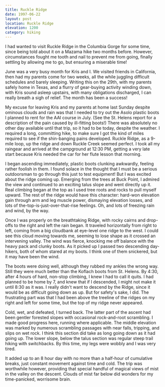 ```yaml
---
title: Ruckle Ridge
date: 1997-06-22
layout: post
location: Ruckle Ridge
elevation: 1200
category: hiking
---
```


I had wanted to visit Ruckle Ridge in the Columbia Gorge for some
time, since being told about it on a Mazama hike two months
before. However, circumstances fought me tooth and nail to prevent me
from going, finally settling by allowing me to go, but ensuring a
miserable time!



June was a very busy month for Kris and I. We visited friends in
California, then had my parents come for two weeks, all the while
juggling difficult schedules and barely sleeping. Writing this on the
29th, with my parents safely home in Texas, and a flurry of
gear-buying activity winding down, with Kris sound asleep upstairs,
with many obligations discharged, I can really breath a sigh of
relief. The month has been a success!



My excuse for leaving Kris and my parents at home last Sunday despite
ominous clouds and rain was that I needed to try out the Asolo plastic
boots I planned to rent for the AAI course in July. (See the
St. Helens report for a description of the pain caused by ill-fitting
boots!) There was absolutely no other day available until that trip,
so it had to be today, despite the weather. I required a long,
committing hike, to make sure I got the kind of miles required to see
if the shin-banging pains developed. Ruckle Ridge, as a 9-mile loop,
up the ridge and down Ruckle Creek seemed perfect. I took all my
raingear and arrived at the campground at 12:30 PM, getting a very
late start because Kris needed the car for her flute lesson that
morning.



I began ascending immediately, plastic boots clunking awkwardly,
feeling rather foolish in them. I found solace in the thought that I
must be a serious outdoorsman to go through this just to test
equipment! But I was excited about the ridge coming up. Emerging from
the trees at Buck Point, I admired the view and continued to an
exciting talus slope and went directly up it. Real climbing began at
the top as I used tree roots and rocks to pull myself upward. The rest
of the ridge would have this character: hard-won elevation gain
through arm and leg muscle power, dismaying elevation losses, and lots
of the-top-is-just-over-that-rise feelings. Oh, and lots of freezing
rain and wind, by the way.



Once I was properly on the breathtaking Ridge, with rocky cairns and
drop-offs to the right and left the rain began. It traveled
horizontally from right to left, coming from a big cloudbank at
eye-level one ridge to the west. I could see this cloud moving towards
me, seeming to lose shape as it crossed an intervening valley. The
wind was fierce, knocking me off balance with the heavy pack and
clunky boots. As it picked up I passed two descending day-hikers, both
of whom stared at my boots. I think one of them snickered, but it may
have been the wind.



The boots were doing well, although they rubbed my ankles the wrong
way. Still they were much better than the Koflach boots from
St. Helens. By 4:30, after 4 hours of hard, non-stop climbing, I knew
I had to call it quits. I had planned to be home by 7, and knew that
if I descended, I might not make it until 8:30 as it was. I really
didn't want to descend by the Ridge, since it would be as difficult
going down as up.  But for safety's sake, I did. The frustrating part
was that I had been above the treeline of the ridges on my right and
left for some time, but the top of my ridge never appeared.



Cold, wet, and defeated, I turned back. The latter part of the ascent
had been gentler forested slopes with occasional rock-and-root
scrambling. I made good progress here, running where applicable. The
middle elevation was marked by numerous scrambling passages with near
falls, tripping, and slips on wet rock. I think this section did take
as long going down as it had going up. The lower slope, below the
talus section was regular steep trail hiking with switchbacks. By this
time, my legs were wobbly and I was very tired.



It added up to an 8 hour day with no more than a half-hour of
cumulative breaks, just constant movement against time and cold. The
trip was worthwhile however, providing that special handful of magical
views of mist in the valley on the descent.  Clouds of mist far below
did wonders for my time-panicked, worrisome brain.


